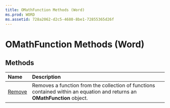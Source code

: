 ```yaml
---
title: OMathFunction Methods (Word)
ms.prod: WORD
ms.assetid: 728a2062-d2c5-4680-8be1-72855365d26f
---
```



# OMathFunction Methods (Word)

## Methods



|**Name**|**Description**|
|:-----|:-----|
|[Remove](omathfunction-remove-method-word.md)|Removes a function from the collection of functions contained within an equation and returns an  **OMathFunction** object.|

